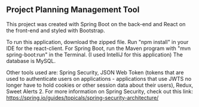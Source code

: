 ## Project Planning Management Tool

This project was created with Spring Boot on the back-end and React on the front-end and styled with Bootstrap.

To run this application, download the zipped file. Run "npm install" in your IDE for the react-client.
For Spring Boot, run the Maven program with "mvn spring-boot:run" in the Terminal. (I used IntelliJ for this application)
The database is MySQL.

Other tools used are: Spring Security, JSON Web Token (tokens that are used to authenticate users on applications - applications that use JWTS no longer have to hold cookies or other session data about their users), Redux, Sweet Alerts 2.
For more information on Spring Security, check out this link: https://spring.io/guides/topicals/spring-security-architecture/